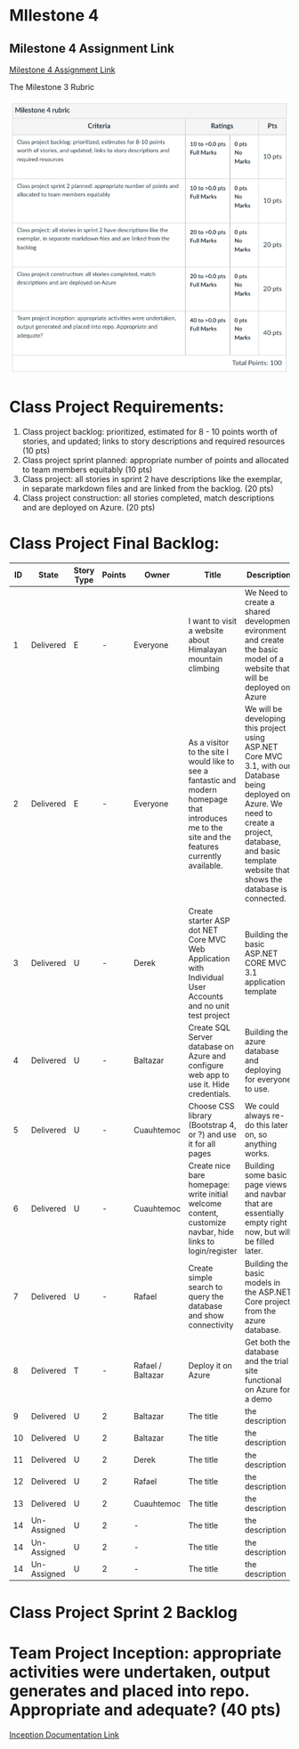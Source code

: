 MIlestone 4
===========================

## Milestone 4 Assignment Link
[Milestone 4 Assignment Link](https://wou-cs46x-resources.netlify.app/cs461/milestones/m4) 

The Milestone 3 Rubric

![Image](img/milestone4_rubric.png)

# Class Project Requirements: 

1. Class project backlog: prioritized, estimated for 8 - 10 points worth of stories, and updated; links to story descriptions and required resources (10 pts)
2. Class project sprint planned: appropriate number of points and allocated to team members equitably (10 pts)
3. Class project: all stories in sprint 2 have descriptions like the exemplar, in separate markdown files and are linked from the backlog. (20 pts)
4. Class project construction: all stories completed, match descriptions and are deployed on Azure. (20 pts)

# Class Project Final Backlog: 

<table>
    <thead>
        <tr>
            <th>ID</th> <th>State</th> <th>Story Type</th> <th>Points</th> <th>Owner</th>
            <th>Title</th>
            <th>Description</th>
            <th>Links</th>
        </tr>
    </thead>
    <tbody>
        <tr>
            <td>1</td> <td>Delivered</td> <td>E</td> <td>-</td> <td>Everyone</td>
            <td>I want to visit a website about Himalayan mountain climbing</td>
            <td>We Need to create a shared development evironment and create the basic model of a website that will be deployed on Azure</td>
            <td>Sprint 1 & ID: 2-8 </td>
        <tr>
            <td>2</td> <td>Delivered</td> <td>E</td> <td>-</td> <td>Everyone</td>
            <td>As a visitor to the site I would like to see a fantastic and modern homepage that introduces me to the site and the features currently available.</td>
            <td>We will be developing this project using ASP.NET Core MVC 3.1, with our Database being deployed on Azure. We need to create a project, database, and basic template website that shows the database is connected.</td>
            <td>Tasks: ID 3-8</td>
        </tr>
        <tr>
            <td>3</td> <td>Delivered</td> <td>U</td> <td>-</td> <td>Derek</td>
            <td>Create starter ASP dot NET Core MVC Web Application with Individual User Accounts and no unit test project</td>
            <td>Building the basic ASP.NET CORE MVC 3.1 application template </td>
            <td>Task for User Story ID: 2</td>
        </tr>
        <tr>
            <td>4</td> <td>Delivered</td> <td>U</td> <td>-</td> <td>Baltazar</td>
            <td>Create SQL Server database on Azure and configure web app to use it. Hide credentials.</td>
            <td>Building the azure database and deploying for everyone to use. </td>
            <td>Task for User Story ID: 2</td>
        </tr>
        <tr>
            <td>5</td> <td>Delivered</td> <td>U</td> <td>-</td> <td>Cuauhtemoc</td>
            <td>Choose CSS library (Bootstrap 4, or ?) and use it for all pages</td>
            <td>We could always re-do this later on, so anything works.</td>
            <td>Task for User Story ID: 2</td>
        </tr>
        <tr>
            <td>6</td> <td>Delivered</td> <td>U</td> <td>-</td> <td>Cuauhtemoc</td>
            <td>Create nice bare homepage: write initial welcome content, customize navbar, hide links to login/register</td>
            <td>Building some basic page views and navbar that are essentially empty right now, but will be filled later. </td>
            <td>Task for User Story ID: 2</td>
        </tr>
        <tr>
            <td>7</td> <td>Delivered</td> <td>U</td> <td>-</td> <td>Rafael</td>
            <td>Create simple search to query the database and show connectivity</td>
            <td>Building the basic models in the ASP.NET Core project from the azure database.</td>
            <td>Task for User Story ID: 2</td>
        </tr>
        <tr>
            <td>8</td> <td>Delivered</td> <td>T</td> <td>-</td> <td>Rafael / Baltazar</td>
            <td>Deploy it on Azure</td>
            <td>Get both the database and the trial site functional on Azure for a demo </td>
            <td>Task for User Story ID: 2</td>
        </tr>
        <tr>
            <td>9</td> <td>Delivered</td> <td>U</td> <td>2</td> <td>Baltazar</td>
            <td>The title</td>
            <td>the description</td>
            <td> <a href="exemplars/baltazar_user_story1.md">Exemplar Link</a></td>
        </tr>
        <tr>
            <td>10</td> <td>Delivered</td> <td>U</td> <td>2</td> <td>Baltazar</td>
            <td>The title</td>
            <td>the description</td>
            <td> <a href="exemplars/baltazar_user_story2.md">Exemplar Link</a></td>
        </tr>
        <tr>
            <td>11</td> <td>Delivered</td> <td>U</td> <td>2</td> <td>Derek</td>
            <td>The title</td>
            <td>the description</td>
            <td> <a href="exemplars/derek_user_story.md">Exemplar Link</a></td>
        </tr>
        <tr>
            <td>12</td> <td>Delivered</td> <td>U</td> <td>2</td> <td>Rafael</td>
            <td>The title</td>
            <td>the description</td>
            <td> <a href="">Exemplar Link</a></td>
        </tr>
        <tr>
            <td>13</td> <td>Delivered</td> <td>U</td> <td>2</td> <td>Cuauhtemoc</td>
            <td>The title</td>
            <td>the description</td>
            <td> <a href="">Exemplar Link</a></td>
        </tr>
        <tr>
            <td>14</td> <td>Un-Assigned</td> <td>U</td> <td>2</td> <td>-</td>
            <td>The title</td>
            <td>the description</td>
            <td> <a href="">Exemplar Link</a></td>
        </tr>
        <tr>
            <td>14</td> <td>Un-Assigned</td> <td>U</td> <td>2</td> <td>-</td>
            <td>The title</td>
            <td>the description</td>
            <td> <a href="">Exemplar Link</a></td>
        </tr>
        <tr>
            <td>14</td> <td>Un-Assigned</td> <td>U</td> <td>2</td> <td>-</td>
            <td>The title</td>
            <td>the description</td>
            <td> <a href="">Exemplar Link</a></td>
        </tr>
    </tbody>
</table>

# Class Project Sprint 2 Backlog  



# Team Project Inception: appropriate activities were undertaken, output generates and placed into repo. Appropriate and adequate? (40 pts)

<a href="team_inception.md">Inception Documentation Link </a>